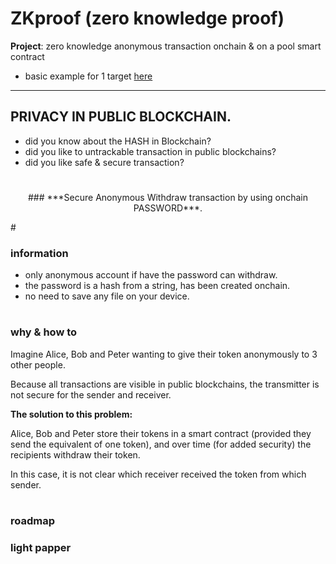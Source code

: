 # ZKproof (zero knowledge proof) 
**Project**: zero knowledge anonymous transaction onchain & on a pool smart contract

- basic example for 1 target [here](https://github.com/mosi-sol/live-contracts/tree/main/episode-20)

---

## PRIVACY IN PUBLIC BLOCKCHAIN.

- did you know about the HASH in Blockchain?
- did you like to untrackable transaction in public blockchains?
- did you like safe & secure transaction?

#
<p align="center">
### ***Secure Anonymous Withdraw transaction by using onchain PASSWORD***.
</p>
# 

### information
- only anonymous account if have the password can withdraw.
- the password is a hash from a string, has been created onchain.
- no need to save any file on your device.

#
### why & how to
Imagine Alice, Bob and Peter wanting to give their token anonymously to 3 other people.

Because all transactions are visible in public blockchains, the transmitter is not secure for the sender and receiver.

**The solution to this problem:**

Alice, Bob and Peter store their tokens in a smart contract (provided they send the equivalent of one token), and over time (for added security) the recipients withdraw their token.

In this case, it is not clear which receiver received the token from which sender. 

#
### roadmap

### light papper
